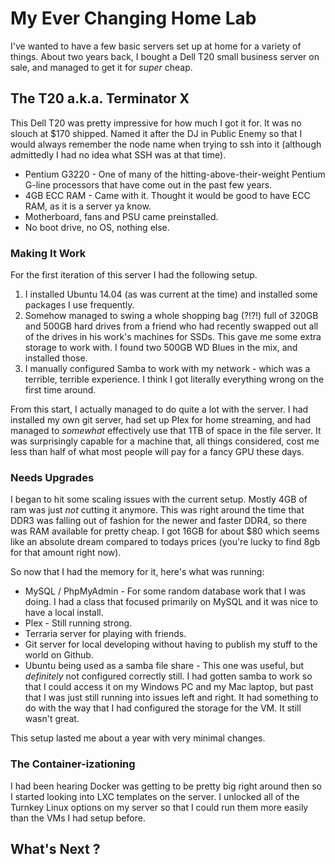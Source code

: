 


# My Ever Changing Home Lab

I've wanted to have a few basic servers set up at home for a variety of things. About two years back, I bought a Dell T20 small business server on sale, and managed to get it for _super_ cheap.

## The T20 a.k.a. Terminator X

This Dell T20 was pretty impressive for how much I got it for. It was no slouch at $170 shipped. Named it after the DJ in Public Enemy so that I would always remember the node name when trying to ssh into it (although admittedly I had no idea what SSH was at that time).
* Pentium G3220 - One of many of the hitting-above-their-weight Pentium G-line processors that have come out in the past few years.
* 4GB ECC RAM - Came with it. Thought it would be good to have ECC RAM, as it is a server ya know.
* Motherboard, fans and PSU came preinstalled.
* No boot drive, no OS, nothing else.

### Making It Work

For the first iteration of this server I had the following setup.
1. I installed Ubuntu 14.04 (as was current at the time) and installed some packages I use frequently.
2. Somehow managed to swing a whole shopping bag (?!?!) full of 320GB and 500GB hard drives from a friend who had recently swapped out all of the drives in his work's machines for SSDs. This gave me some extra storage to work with. I found two 500GB WD Blues in the mix, and installed those.
3. I manually configured Samba to work with my network - which was a terrible, terrible experience. I think I got literally everything wrong on the first time around.

From this start, I actually managed to do quite a lot with the server. I had installed my own git server, had set up Plex for home streaming, and had managed to _somewhat_ effectively use that 1TB of space in the file server. It was surprisingly capable for a machine that, all things considered, cost me less than half of what most people will pay for a fancy GPU these days.

### Needs Upgrades

I began to hit some scaling issues with the current setup. Mostly 4GB of ram was just _not_ cutting it anymore. This was right around the time that DDR3 was falling out of fashion for the newer and faster DDR4, so there was RAM available for pretty cheap. I got 16GB for about $80 which seems like an absolute dream compared to todays prices (you're lucky to find 8gb for that amount right now).

So now that I had the memory for it, here's what was running:
* MySQL / PhpMyAdmin - For some random database work that I was doing. I had a class that focused primarily on MySQL and it was nice to have a local install.
* Plex - Still running strong.
* Terraria server for playing with friends.
* Git server for local developing without having to publish my stuff to the world on Github.
* Ubuntu being used as a samba file share - This one was useful, but _definitely_ not configured correctly still. I had gotten samba to work so that I could access it on my Windows PC and my Mac laptop, but past that I was just still running into issues left and right. It had something to do with the way that I had configured the storage for the VM. It still wasn't great.

This setup lasted me about a year with very minimal changes.

### The Container-izationing

I had been hearing Docker was getting to be pretty big right around then so I started looking into LXC templates on the server. I unlocked all of the Turnkey Linux options on my server so that I could run them more easily than the VMs I had setup before.



## What's Next ?